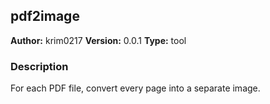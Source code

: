 ## pdf2image

**Author:** krim0217
**Version:** 0.0.1
**Type:** tool

### Description

For each PDF file, convert every page into a separate image.